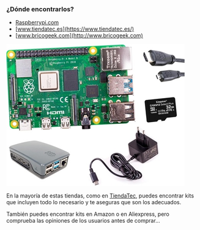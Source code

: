 ### ¿Dónde encontrarlos?

* [Raspberrypi.com](http://Raspberrypi.com)
* [www.tiendatec.es](https://www.tiendatec.es/)
* [www.bricogeek.com](http://www.bricogeek.com)

![Kit Raspberry Pi](./images/raspberry-pi-4-kit-basico_reducida_60.jpg)

En la mayoría de estas tiendas, como en [TiendaTec](https://www.tiendatec.es/13-kits-raspberry-pi), puedes encontrar kits que incluyen todo lo necesario y te aseguras que son los adecuados. 

También puedes encontrar kits en Amazon o en Aliexpress, pero comprueba las opiniones de los usuarios antes de comprar...  


